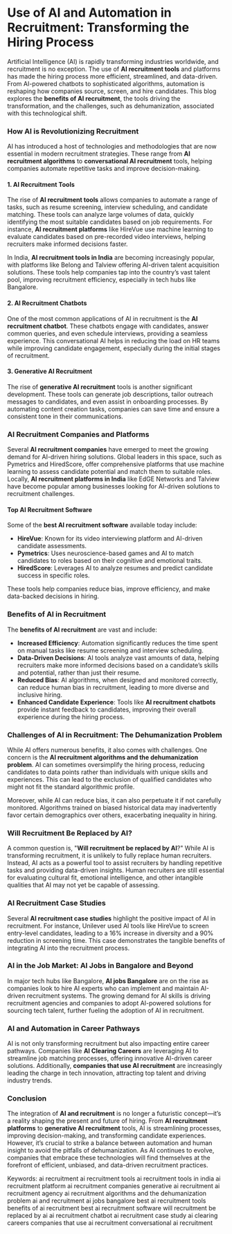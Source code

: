 # Use of AI and Automation in Recruitment: Transforming the Hiring Process

Artificial Intelligence (AI) is rapidly transforming industries worldwide, and recruitment is no exception. The use of **AI recruitment tools** and platforms has made the hiring process more efficient, streamlined, and data-driven. From AI-powered chatbots to sophisticated algorithms, automation is reshaping how companies source, screen, and hire candidates. This blog explores the **benefits of AI recruitment**, the tools driving the transformation, and the challenges, such as dehumanization, associated with this technological shift.

### How AI is Revolutionizing Recruitment

AI has introduced a host of technologies and methodologies that are now essential in modern recruitment strategies. These range from **AI recruitment algorithms** to **conversational AI recruitment** tools, helping companies automate repetitive tasks and improve decision-making.

#### 1. **AI Recruitment Tools**

The rise of **AI recruitment tools** allows companies to automate a range of tasks, such as resume screening, interview scheduling, and candidate matching. These tools can analyze large volumes of data, quickly identifying the most suitable candidates based on job requirements. For instance, **AI recruitment platforms** like HireVue use machine learning to evaluate candidates based on pre-recorded video interviews, helping recruiters make informed decisions faster.

In India, **AI recruitment tools in India** are becoming increasingly popular, with platforms like Belong and Talview offering AI-driven talent acquisition solutions. These tools help companies tap into the country’s vast talent pool, improving recruitment efficiency, especially in tech hubs like Bangalore.

#### 2. **AI Recruitment Chatbots**

One of the most common applications of AI in recruitment is the **AI recruitment chatbot**. These chatbots engage with candidates, answer common queries, and even schedule interviews, providing a seamless experience. This conversational AI helps in reducing the load on HR teams while improving candidate engagement, especially during the initial stages of recruitment.

#### 3. **Generative AI Recruitment**

The rise of **generative AI recruitment** tools is another significant development. These tools can generate job descriptions, tailor outreach messages to candidates, and even assist in onboarding processes. By automating content creation tasks, companies can save time and ensure a consistent tone in their communications.

### AI Recruitment Companies and Platforms

Several **AI recruitment companies** have emerged to meet the growing demand for AI-driven hiring solutions. Global leaders in this space, such as Pymetrics and HiredScore, offer comprehensive platforms that use machine learning to assess candidate potential and match them to suitable roles. Locally, **AI recruitment platforms in India** like EdGE Networks and Talview have become popular among businesses looking for AI-driven solutions to recruitment challenges.

#### Top AI Recruitment Software

Some of the **best AI recruitment software** available today include:

- **HireVue**: Known for its video interviewing platform and AI-driven candidate assessments.
- **Pymetrics**: Uses neuroscience-based games and AI to match candidates to roles based on their cognitive and emotional traits.
- **HiredScore**: Leverages AI to analyze resumes and predict candidate success in specific roles.

These tools help companies reduce bias, improve efficiency, and make data-backed decisions in hiring.

### Benefits of AI in Recruitment

The **benefits of AI recruitment** are vast and include:

- **Increased Efficiency**: Automation significantly reduces the time spent on manual tasks like resume screening and interview scheduling.
- **Data-Driven Decisions**: AI tools analyze vast amounts of data, helping recruiters make more informed decisions based on a candidate’s skills and potential, rather than just their resume.
- **Reduced Bias**: AI algorithms, when designed and monitored correctly, can reduce human bias in recruitment, leading to more diverse and inclusive hiring.
- **Enhanced Candidate Experience**: Tools like **AI recruitment chatbots** provide instant feedback to candidates, improving their overall experience during the hiring process.

### Challenges of AI in Recruitment: The Dehumanization Problem

While AI offers numerous benefits, it also comes with challenges. One concern is the **AI recruitment algorithms and the dehumanization problem**. AI can sometimes oversimplify the hiring process, reducing candidates to data points rather than individuals with unique skills and experiences. This can lead to the exclusion of qualified candidates who might not fit the standard algorithmic profile.

Moreover, while AI can reduce bias, it can also perpetuate it if not carefully monitored. Algorithms trained on biased historical data may inadvertently favor certain demographics over others, exacerbating inequality in hiring.

### Will Recruitment Be Replaced by AI?

A common question is, "**Will recruitment be replaced by AI**?" While AI is transforming recruitment, it is unlikely to fully replace human recruiters. Instead, AI acts as a powerful tool to assist recruiters by handling repetitive tasks and providing data-driven insights. Human recruiters are still essential for evaluating cultural fit, emotional intelligence, and other intangible qualities that AI may not yet be capable of assessing.

### AI Recruitment Case Studies

Several **AI recruitment case studies** highlight the positive impact of AI in recruitment. For instance, Unilever used AI tools like HireVue to screen entry-level candidates, leading to a 16% increase in diversity and a 90% reduction in screening time. This case demonstrates the tangible benefits of integrating AI into the recruitment process.

### AI in the Job Market: AI Jobs in Bangalore and Beyond

In major tech hubs like Bangalore, **AI jobs Bangalore** are on the rise as companies look to hire AI experts who can implement and maintain AI-driven recruitment systems. The growing demand for AI skills is driving recruitment agencies and companies to adopt AI-powered solutions for sourcing tech talent, further fueling the adoption of AI in recruitment.

### AI and Automation in Career Pathways

AI is not only transforming recruitment but also impacting entire career pathways. Companies like **AI Clearing Careers** are leveraging AI to streamline job matching processes, offering innovative AI-driven career solutions. Additionally, **companies that use AI recruitment** are increasingly leading the charge in tech innovation, attracting top talent and driving industry trends.

### Conclusion

The integration of **AI and recruitment** is no longer a futuristic concept—it’s a reality shaping the present and future of hiring. From **AI recruitment platforms** to **generative AI recruitment** tools, AI is streamlining processes, improving decision-making, and transforming candidate experiences. However, it’s crucial to strike a balance between automation and human insight to avoid the pitfalls of dehumanization. As AI continues to evolve, companies that embrace these technologies will find themselves at the forefront of efficient, unbiased, and data-driven recruitment practices.

Keywords: 
ai recruitment
ai recruitment tools
ai recruitment tools in india
ai recruitment platform
ai recruitment companies
generative ai recruitment
ai recruitment agency
ai recruitment algorithms and the dehumanization problem
ai and recruitment
ai jobs bangalore
best ai recruitment tools
benefits of ai recruitment
best ai recruitment software
will recruitment be replaced by ai
ai recruitment chatbot
ai recruitment case study
ai clearing careers
companies that use ai recruitment
conversational ai recruitment
